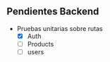 
## Pendientes Backend

* Pruebas unitarias sobre rutas
  - [x] Auth
  - [ ] Products
  - [ ] users
